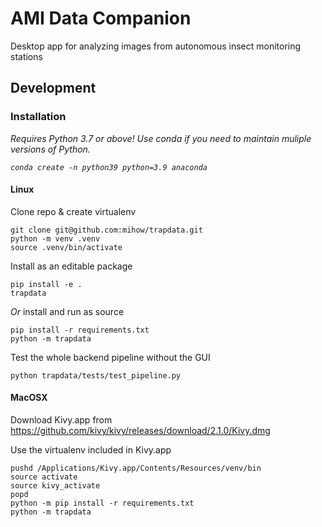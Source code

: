 # AMI Data Companion

Desktop app for analyzing images from autonomous insect monitoring stations


## Development

### Installation

_Requires Python 3.7 or above! Use conda if you need to maintain muliple versions of Python._

_`conda create -n python39 python=3.9 anaconda`_

#### Linux

Clone repo & create virtualenv
```
git clone git@github.com:mihow/trapdata.git
python -m venv .venv
source .venv/bin/activate
```

Install as an editable package
```
pip install -e .
trapdata
```

_Or_ install and run as source

```
pip install -r requirements.txt
python -m trapdata
```

Test the whole backend pipeline without the GUI
```
python trapdata/tests/test_pipeline.py
```

#### MacOSX

Download Kivy.app from https://github.com/kivy/kivy/releases/download/2.1.0/Kivy.dmg


Use the virtualenv included in Kivy.app


```
pushd /Applications/Kivy.app/Contents/Resources/venv/bin
source activate
source kivy_activate
popd
python -m pip install -r requirements.txt
python -m trapdata
```
